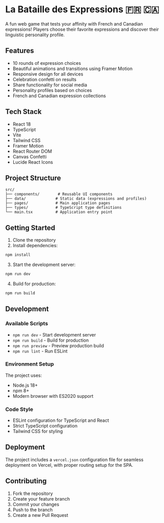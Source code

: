 # La Bataille des Expressions 🇫🇷 🇨🇦

A fun web game that tests your affinity with French and Canadian expressions! Players choose their favorite expressions and discover their linguistic personality profile.

## Features

- 10 rounds of expression choices
- Beautiful animations and transitions using Framer Motion
- Responsive design for all devices
- Celebration confetti on results
- Share functionality for social media
- Personality profiles based on choices
- French and Canadian expression collections

## Tech Stack

- React 18
- TypeScript
- Vite
- Tailwind CSS
- Framer Motion
- React Router DOM
- Canvas Confetti
- Lucide React Icons

## Project Structure

```
src/
├── components/        # Reusable UI components
├── data/             # Static data (expressions and profiles)
├── pages/            # Main application pages
├── types/            # TypeScript type definitions
└── main.tsx          # Application entry point
```

## Getting Started

1. Clone the repository
2. Install dependencies:
```bash
npm install
```

3. Start the development server:
```bash
npm run dev
```

4. Build for production:
```bash
npm run build
```

## Development

### Available Scripts

- `npm run dev` - Start development server
- `npm run build` - Build for production
- `npm run preview` - Preview production build
- `npm run lint` - Run ESLint

### Environment Setup

The project uses:
- Node.js 18+
- npm 8+
- Modern browser with ES2020 support

### Code Style

- ESLint configuration for TypeScript and React
- Strict TypeScript configuration
- Tailwind CSS for styling

## Deployment

The project includes a `vercel.json` configuration file for seamless deployment on Vercel, with proper routing setup for the SPA.

## Contributing

1. Fork the repository
2. Create your feature branch
3. Commit your changes
4. Push to the branch
5. Create a new Pull Request